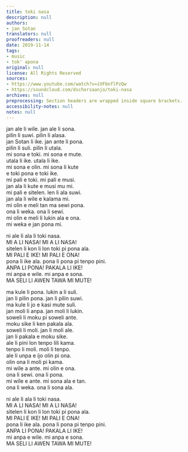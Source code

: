 ```yaml
---
title: toki nasa
description: null
authors:
- jan Sotan
translators: null
proofreaders: null
date: 2019-11-14
tags:
- music
- tok' apona
original: null
license: All Rights Reserved
sources:
- https://www.youtube.com/watch?v=iVFbnflPzQw
- https://soundcloud.com/dschorsaanjo/toki-nasa
archives: null
preprocessing: Section headers are wrapped inside square brackets.
accessibility-notes: null
notes: null
---
```


jan ale li wile. jan ale li sona.  \
pilin li suwi. pilin li alasa.  \
jan Sotan li ike. jan ante li pona.  \
pilin li suli. pilin li utala.  \
mi sona e toki. mi sona e mute.  \
utala li ike. utala li ike.  \
mi sona e olin. mi sona li kute  \
e toki pona e toki ike.  \
mi pali e toki. mi pali e musi.  \
jan ala li kute e musi mu mi.  \
mi pali e sitelen. len li ala suwi.  \
jan ala li wile e kalama mi.  \
mi olin e meli tan ma sewi pona.  \
ona li weka. ona li sewi.  \
mi olin e meli li lukin ala e ona.  \
mi weka e jan pona mi.  
  
ni ale li ala li toki nasa.  \
  MI A LI NASA! MI A LI NASA!  \
sitelen li kon li lon toki pi pona ala.  \
  MI PALI E IKE! MI PALI E ONA!  \
pona li ike ala. pona li pona pi tenpo pini.  \
  ANPA LI PONA! PAKALA LI IKE!  \
mi anpa e wile. mi anpa e sona.  \
  MA SELI LI AWEN TAWA MI MUTE!  
  
ma kule li pona. lukin a li suli.  \
jan li pilin pona. jan li pilin suwi.  \
ma kule li jo e kasi mute suli.  \
jan moli li anpa. jan moli li lukin.  \
soweli li moku pi soweli ante.  \
moku sike li ken pakala ala.  \
soweli li moli. jan li moli ale.  \
jan li pakala e moku sike.  \
ale li pini lon tenpo lili kama.  \
tenpo li moli. moli li tenpo.  \
ale li unpa e ijo olin pi ona.  \
olin ona li moli pi kama.  \
mi wile a ante. mi olin e ona.  \
ona li sewi. ona li pona.  \
mi wile e ante. mi sona ala e tan.  \
ona li weka. ona li sona ala.  
  
ni ale li ala li toki nasa.  \
  MI A LI NASA! MI A LI NASA!  \
sitelen li kon li lon toki pi pona ala.  \
  MI PALI E IKE! MI PALI E ONA!  \
pona li ike ala. pona li pona pi tenpo pini.  \
  ANPA LI PONA! PAKALA LI IKE!  \
mi anpa e wile. mi anpa e sona.  \
  MA SELI LI AWEN TAWA MI MUTE!
